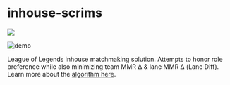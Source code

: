 # inhouse-scrims

<p>
  <a href="https://niqxyz.github.io/inhouse-scrims" alt="GitHub Pages">
    <img src="https://img.shields.io/badge/pages%20-deployed-%23222222?logo=github&style=flat-square" />
  </a>
</p>

![demo](https://raw.githubusercontent.com/niqxyz/demo/main/inhouse-scrims/demo.gif)

League of Legends inhouse matchmaking solution. Attempts to honor role preference while also minimizing team MMR Δ & lane MMR Δ (Lane Diff). Learn more about the [algorithm here](/module/README.md).